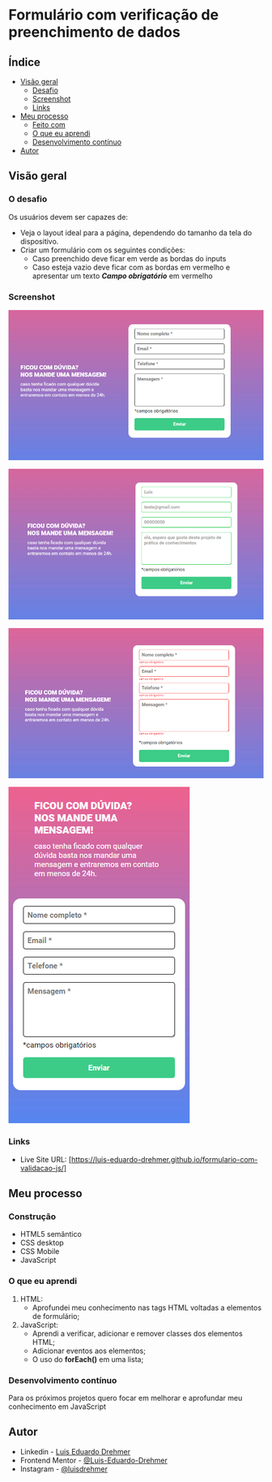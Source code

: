 # Formulário com verificação de preenchimento de dados


## Índice

- [Visão geral](#visão-geral)
  - [Desafio](#o-desafio)
  - [Screenshot](#screenshot)
  - [Links](#links)
- [Meu processo](#meu-processo)
  - [Feito com](#construção)
  - [O que eu aprendi](#o-que-eu-aprendi)
  - [Desenvolvimento contínuo](#desenvolvimento-contínuo)  
- [Autor](#autor)

## Visão geral

### O desafio

Os usuários devem ser capazes de:

- Veja o layout ideal para a página, dependendo do tamanho da tela do dispositivo.
- Criar um formulário com os seguintes condições:
    - Caso preenchido deve ficar em verde as bordas do inputs
    - Caso esteja vazio deve ficar com as bordas em vermelho e apresentar um texto ***Campo obrigatório*** em vermelho

### Screenshot

![layout](./src/image/screenshots/layout.png)

![input preenchimento certo](./src/image/screenshots/input-preenchimento-certo.png)

![input sem preenchimento](./src/image/screenshots/input-sem-preenchimento.png)

![responsivo](./src/image/screenshots/responsivo.png)

### Links

- Live Site URL: [https://luis-eduardo-drehmer.github.io/formulario-com-validacao-js/]
## Meu processo

### Construção

- HTML5 semântico
- CSS desktop
- CSS Mobile
- JavaScript

### O que eu aprendi

1. HTML:
    - Aprofundei meu conhecimento nas tags HTML voltadas a elementos de formulário; 
2. JavaScript:
    - Aprendi a verificar, adicionar e remover classes dos elementos HTML;
    - Adicionar eventos aos elementos;
    - O uso do **forEach()** em uma lista;

### Desenvolvimento contínuo

Para os próximos projetos quero focar em melhorar e aprofundar meu conhecimento em JavaScript


## Autor

- Linkedin - [Luis Eduardo Drehmer](https://www.linkedin.com/in/luis-eduardo-drehmer-818303228/)
- Frontend Mentor - [@Luis-Eduardo-Drehmer](https://www.frontendmentor.io/profile/Luis-Eduardo-Drehmer)
- Instagram - [@luisdrehmer](https://www.instagram.com/luisdrehmer/)



